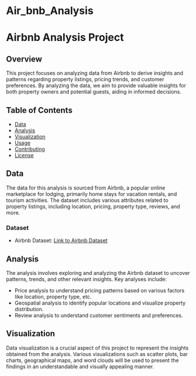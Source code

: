 # Air_bnb_Analysis
# Airbnb Analysis Project

## Overview
This project focuses on analyzing data from Airbnb to derive insights and patterns regarding property listings, pricing trends, and customer preferences. By analyzing the data, we aim to provide valuable insights for both property owners and potential guests, aiding in informed decisions.

## Table of Contents
- [Data](#data)
- [Analysis](#analysis)
- [Visualization](#visualization)
- [Usage](#usage)
- [Contributing](#contributing)
- [License](#license)

## Data
The data for this analysis is sourced from Airbnb, a popular online marketplace for lodging, primarily home stays for vacation rentals, and tourism activities. The dataset includes various attributes related to property listings, including location, pricing, property type, reviews, and more.

### Dataset
- Airbnb Dataset: [Link to Airbnb Dataset](https://www.kaggle.com/datasets/airbnb)

## Analysis
The analysis involves exploring and analyzing the Airbnb dataset to uncover patterns, trends, and other relevant insights. Key analyses include:
- Price analysis to understand pricing patterns based on various factors like location, property type, etc.
- Geospatial analysis to identify popular locations and visualize property distribution.
- Review analysis to understand customer sentiments and preferences.

## Visualization
Data visualization is a crucial aspect of this project to represent the insights obtained from the analysis. Various visualizations such as scatter plots, bar charts, geographical maps, and word clouds will be used to present the findings in an understandable and visually appealing manner.

